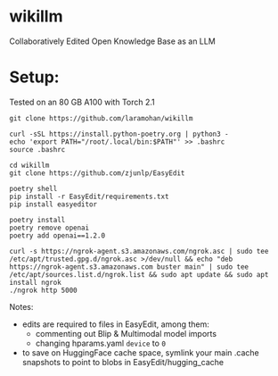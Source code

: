 # wikillm
Collaboratively Edited Open Knowledge Base as an LLM

# Setup:
Tested on an 80 GB A100 with Torch 2.1

```
git clone https://github.com/laramohan/wikillm

curl -sSL https://install.python-poetry.org | python3 -
echo 'export PATH="/root/.local/bin:$PATH"' >> .bashrc
source .bashrc

cd wikillm
git clone https://github.com/zjunlp/EasyEdit

poetry shell
pip install -r EasyEdit/requirements.txt
pip install easyeditor

poetry install
poetry remove openai
poetry add openai==1.2.0

curl -s https://ngrok-agent.s3.amazonaws.com/ngrok.asc | sudo tee /etc/apt/trusted.gpg.d/ngrok.asc >/dev/null && echo "deb https://ngrok-agent.s3.amazonaws.com buster main" | sudo tee /etc/apt/sources.list.d/ngrok.list && sudo apt update && sudo apt install ngrok
./ngrok http 5000
```

Notes: 
- edits are required to files in EasyEdit, among them:
    - commenting out Blip & Multimodal model imports
    - changing hparams.yaml `device` to `0`
- to save on HuggingFace cache space, symlink your main .cache snapshots to point to blobs in EasyEdit/hugging_cache
